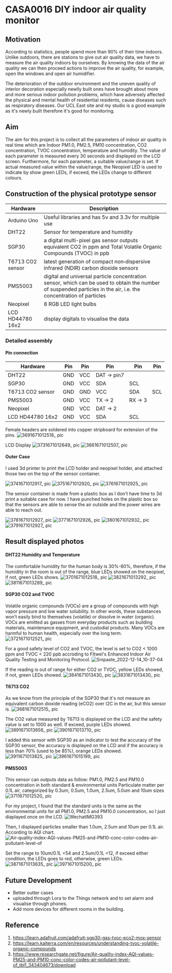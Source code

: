 # CASA0016 DIY indoor air quality monitor

## Motivation

According to statistics, people spend more than 90% of their time indoors. Unlike outdoors, there are stations to give out air quality data, we have to measure the air quality indoors by ourselves. By knowing the data of the air quality we can then proceed actions to improve the air quality, for example, open the windows and open air humidifier.

The deterioration of the outdoor environment and the uneven quality of interior decoration especially newlly built ones have brought about more and more serious indoor pollution problems, which have adversely affected the physical and mental health of residential residents, cause diseases such as respiratory diseases. Our UCL East site and my studio is a good example as it's newly built therefore it's good for monitoring.

## Aim

The aim for this project is to collect all the parameters of indoor air quality in real time which are Indoor PM1.0, PM2.5, PM10 concentration, CO2 concentration, TVOC concentration, temperature and humidity. The value of each parameter is measured every 30 seconds and displayed on the LCD screen. Furthermore, for each parameter, a suitable value/range is set. If actual measured value within the value/range, the Neopixel LED is used to indicate by show green LEDs, if exceed, the LEDs change to different colours.


## Construction of the physical prototype sensor

| Hardware | Description |
| --- | --- |
| Arduino Uno | Useful libraries and has 5v and 3.3v for multiple use |
| DHT22 | Sensor for temperature and humidity |
| SGP30 | a digital multi-pixel gas sensor outputs equivalent CO2 in ppm and Total Volatile Organic Compounds (TVOC) in ppb |
| T6713 CO2 sensor | latest generation of compact non‐dispersive infrared (NDIR) carbon dioxide sensors |
| PMS5003 | digital and universal particle concentration sensor, which can be used to obtain the number of suspended particles in the air, i.e. the concentration of particles |
| Neopixel | 8 RGB LED light bulbs |
| LCD HD44780 16x2 | display digitals to visualise the data |


### Detailed assembly

#### Pin connection

| Hardware | Pin | Pin | Pin | Pin | Pin|
| --- | --- | --- | --- | --- | --- |
| DHT22 | GND | VCC | DAT -> pin7|
| SGP30 | GND | VCC | SDA | SCL |
| T6713 CO2 sensor | GND | GND | VCC | SDA | SCL |
| PMS5003 | GND | VCC | TX -> 2 | RX -> 3 |
| Neopixel | GND | VCC | DAT -> 2 |
| LCD HD44780 16x2 | GND | VCC | SDA | SCL |

Female headers are soldered into copper stripboard for extension of the pins.
![3691671012518_ pic](https://user-images.githubusercontent.com/78373920/207567884-369e55c7-f75c-40a2-a964-f65a3deef746.jpg)

LCD Display
![3731671012649_ pic](https://user-images.githubusercontent.com/78373920/207567647-e5d4b9df-1ba7-4569-95e0-0da03de65e97.jpg)
![3661671012507_ pic](https://user-images.githubusercontent.com/78373920/207567648-c38c4f09-3ce7-4c56-a9ad-704266f7ca8d.jpg)

#### Outer Case

I used 3d printer to print the LCD holder and neopixel holder, and attached those two on the top of the sensor container.

![3741671012917_ pic](https://user-images.githubusercontent.com/78373920/207569041-30fb70a3-1d86-478d-9976-8c422bff2627.jpg)
![3751671012920_ pic](https://user-images.githubusercontent.com/78373920/207569027-9b7e7efa-8f89-41f3-8f40-8874f2fefa50.jpg)
![3761671012925_ pic](https://user-images.githubusercontent.com/78373920/207569034-b468d7b7-8d02-4a4a-a2cb-448fd9df9167.jpg)




The sensor container is made from a plastic box as I don't have time to 3d print a suitable case for now. I have punched holes on the plastic box so that the sensors are able to sense the air outside and the power wires are able to reach out.

![3781671012927_ pic](https://user-images.githubusercontent.com/78373920/207569222-037d24d6-93ea-4e54-b247-4949a94fafe9.jpg)
![3771671012926_ pic](https://user-images.githubusercontent.com/78373920/207569220-b0b1ac05-96ec-4c46-8463-fe0ec9db42c2.jpg)
![3801671012932_ pic](https://user-images.githubusercontent.com/78373920/207569218-8dc71f05-45fd-41bf-8ac2-d300f17d6de8.jpg)
![3791671012927_ pic](https://user-images.githubusercontent.com/78373920/207569223-ce9cc614-4220-497f-91b4-2dc07f05f6cb.jpg)


## Result displayed photos

#### DHT22 Humidity and Temperature
The comfortable humidity for the human body is 30%-60%, therefore, if the humidity in the room is out of the range, blue LEDs showed on the neopixel, if not, green LEDs shows.
![3701671012518_ pic](https://user-images.githubusercontent.com/78373920/207567974-dc191776-676c-4ba2-873a-3b206c4b270a.jpg)
![3821671013292_ pic](https://user-images.githubusercontent.com/78373920/207569767-418a8e94-cc8b-4fc7-b2b2-6e1846d2b43e.jpg)
![3811671013289_ pic](https://user-images.githubusercontent.com/78373920/207569772-ab3a28b1-1033-41e5-9282-fa471ea66248.jpg)


#### SGP30 CO2 and TVOC
Volatile organic compounds (VOCs) are a group of compounds with high vapor pressure and low water solubility. In other words, these substances won’t easily bind to themselves (volatile) or dissolve in water (organic). VOCs are emitted as gasses from everyday products such as building materials, maintenance equipment, and custodial products. Many VOCs are harmful to human health, especially over the long term. 
![3721671012521_ pic](https://user-images.githubusercontent.com/78373920/207568090-1ffab4bd-dd2a-4b22-bfb6-26e073099dbd.jpg)

For a good safety level of CO2 and TVOC, the level is set to CO2 < 1000 ppm and TVOC < 220 ppb accroding to FItwel's Enhanced Indoor Air Quality Testing and Monitoring Protocol. 
![Snipaste_2022-12-14_10-37-04](https://user-images.githubusercontent.com/78373920/207573807-4012db90-8bde-4335-945a-07443353114b.jpg)

If the reading is out of range for either CO2 or TVOC, yellow LEDs showed, if not, green LEDs showed.
![3841671013430_ pic](https://user-images.githubusercontent.com/78373920/207570183-839f5eee-7268-413e-8324-eadc564f17ac.jpg)
![3831671013430_ pic](https://user-images.githubusercontent.com/78373920/207570189-11502054-69d3-4de6-9c00-bb5639c6caa1.jpg)


#### T6713 CO2
As we know from the principle of the SGP30 that it's not measure an equivalent carbon dioxide reading (eCO2) over I2C in the air, but this sensor is. 
![3681671012515_ pic](https://user-images.githubusercontent.com/78373920/207568132-05273a8e-4720-457f-97da-82591a028832.jpg)

The CO2 value measured by T6713 is displayed on the LCD and the safety value is set to 1000 as well. If exceed, purple LEDs showed. 
![3891671013656_ pic](https://user-images.githubusercontent.com/78373920/207571192-1146dbde-5437-42c5-9b2d-b4f100020226.jpg)
![3901671013710_ pic](https://user-images.githubusercontent.com/78373920/207571196-9462f85f-e545-4f92-ba0d-a23dca947ff8.jpg)

I added this sensor with SGP30 as an indicator to test the accuracy of the SGP30 sensor, the accuracy is displayed on the LCD and if the accuracy is less than 70% (used to be 85%), orange LEDs showed.
![3911671013825_ pic](https://user-images.githubusercontent.com/78373920/207571578-43d8d713-e30a-4e9b-b253-07648626ce91.jpg)
![3961671015199_ pic](https://user-images.githubusercontent.com/78373920/207576589-c2e43d4b-4611-4055-ad8b-1e67c7da82bd.jpg)



#### PMS5003
This sensor can outputs data as follow:
PM1.0, PM2.5 and PM10.0 concentration in both standard & environmental units
Particulate matter per 0.1L air, categorized by 0.3um, 0.5um, 1.0um, 2.5um, 5.0um and 10um sizes
![3711671012520_ pic](https://user-images.githubusercontent.com/78373920/207568038-1b0165b0-04e3-436d-9613-86d164851b6f.jpg)

For my project, I found that the standard units is the same as the environmental units for all PM1.0, PM2.5 and PM10.0 concentration, so I just diaplayed once on the LCD.
![WechatIMG393](https://user-images.githubusercontent.com/78373920/207571968-fd40e2ef-8e15-47c1-bfe2-d27e66ad80dc.jpeg)


Then, I displayed particles smaller than 1.0um, 2.5um and 10um per 0.1L air. 
According to AQI chart.
![Air-quality-index-AQI-values-PM25-and-PM10-conc-color-codes-air-pollutant-level-of](https://user-images.githubusercontent.com/78373920/207573697-0f2c1c3c-b40a-46d8-bcb5-15528e0773e0.png)

Set the range to 10um/0.1L <54 and 2.5um/0.1L <12, if exceed either condition, the LEDs goes to red, otherwise, green LEDs.
![3871671013635_ pic](https://user-images.githubusercontent.com/78373920/207571744-b7c17e9b-c79d-4772-bbcb-d2c761923c6a.jpg)
![3971671015200_ pic](https://user-images.githubusercontent.com/78373920/207576643-fa5e2446-cbaf-46d7-a79e-e5c49aeb9c18.jpg)



## Future Development
* Better outter cases
* uploaded through Lora to the Things network and to set alarm and visualise through phones.
* Add more devices for different rooms in the building.

## Reference
1. https://learn.adafruit.com/adafruit-sgp30-gas-tvoc-eco2-mox-sensor
2. https://learn.kaiterra.com/en/resources/understanding-tvoc-volatile-organic-compounds
3. https://www.researchgate.net/figure/Air-quality-index-AQI-values-PM25-and-PM10-conc-color-codes-air-pollutant-level-of_tbl1_343404673/download
